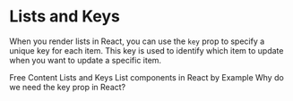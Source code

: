 # Lists and Keys

When you render lists in React, you can use the `key` prop to specify a unique key for each item. This key is used to identify which item to update when you want to update a specific item.

<ResourceGroupTitle>Free Content</ResourceGroupTitle>
<BadgeLink colorScheme='blue' badgeText='Official Docs' href='https://reactjs.org/docs/lists-and-keys.html'>Lists and Keys</BadgeLink>
<BadgeLink colorScheme='yellow' badgeText='Read' href='https://www.robinwieruch.de/react-list-component/'>List components in React by Example</BadgeLink>
<BadgeLink colorScheme='yellow' badgeText='Read' href='https://www.robinwieruch.de/react-list-key/'>Why do we need the key prop in React?</BadgeLink>

